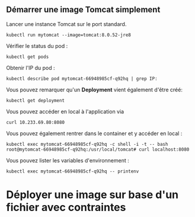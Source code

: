 ## Démarrer une image Tomcat simplement

Lancer une instance Tomcat sur le port standard.

`kubectl run mytomcat --image=tomcat:8.0.52-jre8`

Vérifier le status du pod :

`kubectl get pods`

Obtenir l'IP du pod :

`kubectl describe pod mytomcat-66948985cf-q92hq | grep IP:`

Vous pouvez remarquer qu'un **Deployment** vient également d'être créé:

`kubectl get deployment`

Vous pouvez accéder en local à l'application via 

`curl 10.233.69.80:8080`

Vous pouvez également rentrer dans le container et y accéder en local :

```
kubectl exec mytomcat-66948985cf-q92hq -c shell -i -t -- bash
root@mytomcat-66948985cf-q92hq:/usr/local/tomcat# curl localhost:8080
```

Vous pouvez lister les variables d'environnement :

`kubectl exec mytomcat-66948985cf-q92hq -- printenv`

# Déployer une image sur base d'un fichier avec contraintes





